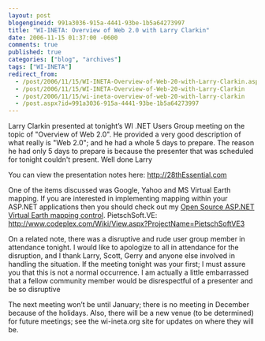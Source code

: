 ```yaml
---
layout: post
blogengineid: 991a3036-915a-4441-93be-1b5a64273997
title: "WI-INETA: Overview of Web 2.0 with Larry Clarkin"
date: 2006-11-15 01:37:00 -0600
comments: true
published: true
categories: ["blog", "archives"]
tags: ["WI-INETA"]
redirect_from: 
  - /post/2006/11/15/WI-INETA-Overview-of-Web-20-with-Larry-Clarkin.aspx
  - /post/2006/11/15/WI-INETA-Overview-of-Web-20-with-Larry-Clarkin
  - /post/2006/11/15/wi-ineta-overview-of-web-20-with-larry-clarkin
  - /post.aspx?id=991a3036-915a-4441-93be-1b5a64273997
---
```

<!-- more -->

Larry Clarkin presented at tonight&rsquo;s WI .NET Users Group meeting on the topic of "Overview of Web 2.0". He provided a very good description of what really is "Web 2.0"; and he had a whole 5 days to prepare. The reason he had only 5 days to prepare is because the presenter that was scheduled for tonight couldn't present. Well done Larry

You can view the presentation notes here: <a href="http://28thessential.com/"><span style="color: #800080;">http://28thEssential.com</span></a>

One of the items discussed was Google, Yahoo and MS Virtual Earth mapping. If you are interested in implementing mapping within your ASP.NET applications then you should check out my <a href="http://www.codeplex.com/Wiki/View.aspx?ProjectName=PietschSoftVE3">Open Source ASP.NET Virtual Earth mapping control</a>.
 PietschSoft.VE: <a href="http://www.codeplex.com/Wiki/View.aspx?ProjectName=PietschSoftVE3">http://www.codeplex.com/Wiki/View.aspx?ProjectName=PietschSoftVE3</a>

On a related note, there was a disruptive and rude user group member in attendance tonight. I would like to apologize to all in attendance for the disruption, and I thank Larry, Scott, Gerry and anyone else involved in handling the situation. If the meeting tonight was your first; I must assure you that this is not a normal occurrence. I am actually a little embarrassed that a fellow community member would be disrespectful of a presenter and be so disruptive

The next meeting won&rsquo;t be until January; there is no meeting in December because of the holidays. Also, there will be a new venue (to be determined) for future meetings; see the wi-ineta.org site for updates on where they will be.
